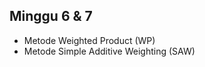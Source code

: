 ## Minggu 6 & 7
<ul>
  <li class="fragment">Metode Weighted Product (WP)</li>
  <li class="fragment">Metode Simple Additive Weighting (SAW)</li>
</ul>
